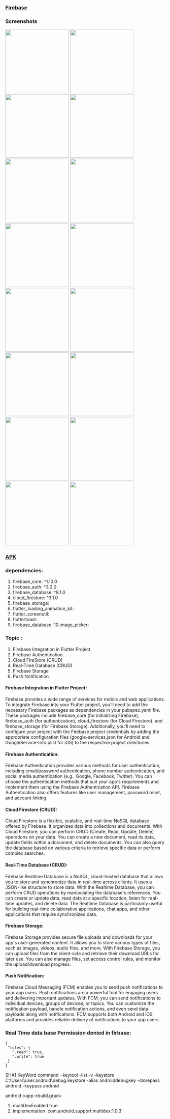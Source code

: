### [Firebase](https://console.firebase.google.com/u/0/project/flutter-firebase-1e704/authentication/users)

### Screenshots
<img src="./assets/1-splash_screen.png" width=200> <img src="./assets/2-account_option.png" width=200> <img src="./assets/3-create_account.png" width=200> 
<img src="./assets/4-phone_auth_screen.png" width=200><img src="./assets/5-sign_in_screen.dart.png" width=200> <img src="./assets/6-forgot_screen.dart.png" width=200> 
<img src="./assets/7-otp_screen.png" width=200> <img src="./assets/8-real-time-data-screen.png" width=200> <img src="./assets/8.1-post_real_time_data.png" width=200> 
<img src="./assets/9-real-time-data-post-screen.png" width=200> <img src="./assets/10-real-time-data-update-screen.png" width=200> <img src="./assets/11-add-firestore-data.png" width=200> <img src="./assets/12-firestore_screen.png" width=200> <img src="./assets/13-firstore_update_screen.png" width=200> <img src="./assets/13-real-time-blog-screen.png" width=200> <img src="./assets/14-real-time-blog-upload.png" width=200> 

### [APK](https://github.com/hamidhosen42/Flutter-Firebase/blob/main/app-release.apk)
### dependencies:
1. firebase_core: ^1.10.0
2. firebase_auth: ^3.2.0
3. firebase_database: ^8.1.0
4. cloud_firestore: ^3.1.0
5. firebase_storage:
6. flutter_loading_animation_kit: 
7. flutter_screenutil: 
8. fluttertoast: 
9. firebase_database: 
10.image_picker:

### Topic :
1. Firebase Integration in Flutter Project
2. Firebase Authentication
3. Cloud FireStore (CRUD)
4. Real-Time Database (CRUD)
5. Firebase Storage
6. Push Notification

#### Firebase Integration in Flutter Project:
Firebase provides a wide range of services for mobile and web applications. To integrate Firebase into your Flutter project, you'll need to add the necessary Firebase packages as dependencies in your pubspec.yaml file. These packages include firebase_core (for initializing Firebase), firebase_auth (for authentication), cloud_firestore (for Cloud Firestore), and firebase_storage (for Firebase Storage). Additionally, you'll need to configure your project with the Firebase project credentials by adding the appropriate configuration files (google-services.json for Android and GoogleService-Info.plist for iOS) to the respective project directories.

#### Firebase Authentication:
Firebase Authentication provides various methods for user authentication, including email/password authentication, phone number authentication, and social media authentication (e.g., Google, Facebook, Twitter). You can choose the authentication methods that suit your app's requirements and implement them using the Firebase Authentication API. Firebase Authentication also offers features like user management, password reset, and account linking.

#### Cloud Firestore (CRUD):
Cloud Firestore is a flexible, scalable, and real-time NoSQL database offered by Firebase. It organizes data into collections and documents. With Cloud Firestore, you can perform CRUD (Create, Read, Update, Delete) operations on your data. You can create a new document, read its data, update fields within a document, and delete documents. You can also query the database based on various criteria to retrieve specific data or perform complex searches.

#### Real-Time Database (CRUD):
Firebase Realtime Database is a NoSQL, cloud-hosted database that allows you to store and synchronize data in real-time across clients. It uses a JSON-like structure to store data. With the Realtime Database, you can perform CRUD operations by manipulating the database's references. You can create or update data, read data at a specific location, listen for real-time updates, and delete data. The Realtime Database is particularly useful for building real-time collaborative applications, chat apps, and other applications that require synchronized data.

#### Firebase Storage:
Firebase Storage provides secure file uploads and downloads for your app's user-generated content. It allows you to store various types of files, such as images, videos, audio files, and more. With Firebase Storage, you can upload files from the client-side and retrieve their download URLs for later use. You can also manage files, set access control rules, and monitor the upload/download progress.

#### Push Notification:
Firebase Cloud Messaging (FCM) enables you to send push notifications to your app users. Push notifications are a powerful tool for engaging users and delivering important updates. With FCM, you can send notifications to individual devices, groups of devices, or topics. You can customize the notification payload, handle notification actions, and even send data payloads along with notifications. FCM supports both Android and iOS platforms and provides reliable delivery of notifications to your app users.

### Real Time data base Permission denied in firbase:
 ```
{
  "rules": {
    ".read": true,
    ".write": true
  }
}
 ```

SHA1 KeyWord commend =keytool -list -v -keystore C:\Users\user\.android\debug.keystore -alias androiddebugkey -storepass android -keypass android

android->app->build.grad=
1. multiDexEnabled true
2. implementation 'com.android.support:multidex:1.0.3'
